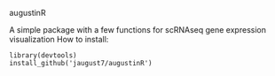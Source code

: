 augustinR

A simple package with a few functions for scRNAseq gene expression visualization
How to install:

```
library(devtools)
install_github('jaugust7/augustinR')
```
